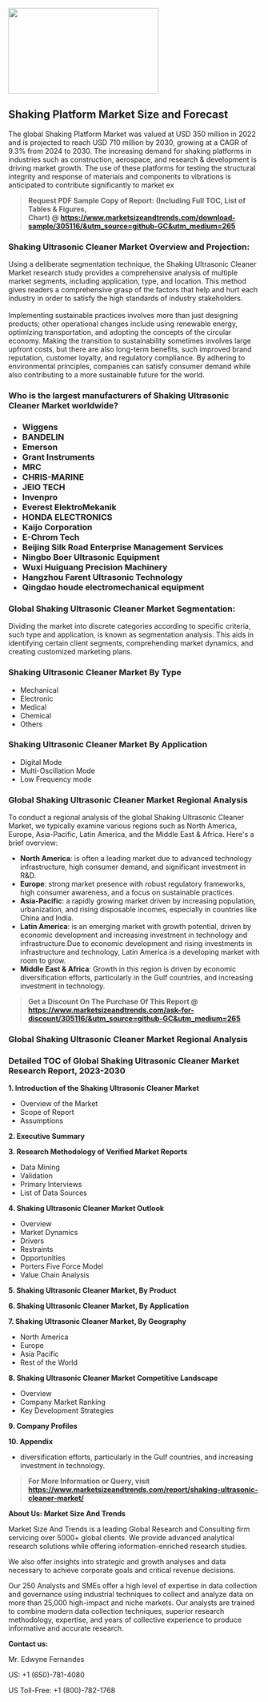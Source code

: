 <p><img class="alignnone size-medium wp-image-20088" src="https://ffe5etoiles.com/wp-content/uploads/2024/12/MST1-300x171.png" alt="" width="300" height="171" /></p><h2>Shaking Platform Market Size and Forecast</h2><p>The global Shaking Platform Market was valued at USD 350 million in 2022 and is projected to reach USD 710 million by 2030, growing at a CAGR of 9.3% from 2024 to 2030. The increasing demand for shaking platforms in industries such as construction, aerospace, and research & development is driving market growth. The use of these platforms for testing the structural integrity and response of materials and components to vibrations is anticipated to contribute significantly to market ex</p><blockquote id="" class=""><strong>Request PDF Sample Copy of Report: (Including Full TOC, List of Tables &amp; Figures, Chart)&nbsp;@&nbsp;<strong><a href="https://www.marketsizeandtrends.com/download-sample/305116/&utm_source=github-GC&utm_medium=265" target="_blank">https://www.marketsizeandtrends.com/download-sample/305116/&utm_source=github-GC&utm_medium=265</a></strong></strong></blockquote><h3 id="" class="">Shaking Ultrasonic Cleaner Market&nbsp;Overview and Projection:</h3><p id="" class="">Using a deliberate segmentation technique, the Shaking Ultrasonic Cleaner Market research study provides a comprehensive analysis of multiple market segments, including application, type, and location. This method gives readers a comprehensive grasp of the factors that help and hurt each industry in order to satisfy the high standards of industry stakeholders. <br /> <br />Implementing sustainable practices involves more than just designing products; other operational changes include using renewable energy, optimizing transportation, and adopting the concepts of the circular economy. Making the transition to sustainability sometimes involves large upfront costs, but there are also long-term benefits, such improved brand reputation, customer loyalty, and regulatory compliance. By adhering to environmental principles, companies can satisfy consumer demand while also contributing to a more sustainable future for the world.</p><h3 id="" class="">Who is the largest manufacturers of&nbsp;Shaking Ultrasonic Cleaner Market worldwide?</h3><h3 class=""><p><ul><li>Wiggens </li><li> BANDELIN </li><li> Emerson </li><li> Grant Instruments </li><li> MRC </li><li> CHRIS-MARINE </li><li> JEIO TECH </li><li> Invenpro </li><li> Everest ElektroMekanik </li><li> HONDA ELECTRONICS </li><li> Kaijo Corporation </li><li> E-Chrom Tech </li><li> Beijing Silk Road Enterprise Management Services </li><li> Ningbo Boer Ultrasonic Equipment </li><li> Wuxi Huiguang Precision Machinery </li><li> Hangzhou Farent Ultrasonic Technology </li><li> Qingdao houde electromechanical equipment</li></ul></p></h3><h3 id="" class="">Global&nbsp;Shaking Ultrasonic Cleaner Market Segmentation:</h3><p id="" class="">Dividing the market into discrete categories according to specific criteria, such type and application, is known as segmentation analysis. This aids in identifying certain client segments, comprehending market dynamics, and creating customized marketing plans.</p><h3 id="" class="">Shaking Ultrasonic Cleaner Market&nbsp;By Type</h3><p><p><ul><li>Mechanical</li><li> Electronic</li><li> Medical</li><li> Chemical</li><li> Others</p></li></ul></p></p><h3 id="" class="">Shaking Ultrasonic Cleaner Market&nbsp;By Application</h3><p class=""><p><ul><li>Digital Mode</li><li> Multi-Oscillation Mode</li><li> Low Frequency mode</li></ul></p></p><h3 id="" class="">Global Shaking Ultrasonic Cleaner Market Regional Analysis</h3><p id="" class="">To conduct a regional analysis of the global Shaking Ultrasonic Cleaner Market, we typically examine various regions such as North America, Europe, Asia-Pacific, Latin America, and the Middle East &amp; Africa. Here's a brief overview:</p><ul><li><strong>North America</strong>: is often a leading market due to advanced technology infrastructure, high consumer demand, and significant investment in R&amp;D.</li><li><strong>Europe</strong>: strong market presence with robust regulatory frameworks, high consumer awareness, and a focus on sustainable practices.</li><li><strong>Asia-Pacific</strong>: a rapidly growing market driven by increasing population, urbanization, and rising disposable incomes, especially in countries like China and India.</li><li><strong>Latin America</strong>: is an emerging market with growth potential, driven by economic development and increasing investment in technology and infrastructure.Due to economic development and rising investments in infrastructure and technology, Latin America is a developing market with room to grow.</li><li><strong>Middle East &amp; Africa</strong>: Growth in this region is driven by economic diversification efforts, particularly in the Gulf countries, and increasing investment in technology.</li></ul><blockquote id="" class=""><strong>Get a Discount On The Purchase Of This Report @ <strong><a href="https://www.marketsizeandtrends.com/ask-for-discount/305116/&utm_source=github-GC&utm_medium=265" target="_blank">https://www.marketsizeandtrends.com/ask-for-discount/305116/&utm_source=github-GC&utm_medium=265</a></strong></strong></blockquote><h3 id="" class="">Global Shaking Ultrasonic Cleaner Market Regional Analysis</h3><h3 id="" class="">Detailed TOC of Global Shaking Ultrasonic Cleaner Market Research Report, 2023-2030</h3><p id="" class=""><strong>1. Introduction of the Shaking Ultrasonic Cleaner Market</strong></p><ul><li>Overview of the Market</li><li>Scope of Report</li><li>Assumptions</li></ul><p id="" class=""><strong>2. Executive Summary</strong></p><p id="" class=""><strong>3. Research Methodology of Verified Market Reports</strong></p><ul><li>Data Mining</li><li>Validation</li><li>Primary Interviews</li><li>List of Data Sources</li></ul><p id="" class=""><strong>4. Shaking Ultrasonic Cleaner Market Outlook</strong></p><ul><li>Overview</li><li>Market Dynamics</li><li>Drivers</li><li>Restraints</li><li>Opportunities</li><li>Porters Five Force Model</li><li>Value Chain Analysis</li></ul><p id="" class=""><strong>5. Shaking Ultrasonic Cleaner Market, By Product</strong></p><p id="" class=""><strong>6. Shaking Ultrasonic Cleaner Market, By Application</strong></p><p id="" class=""><strong>7. Shaking Ultrasonic Cleaner Market, By Geography</strong></p><ul><li>North America</li><li>Europe</li><li>Asia Pacific</li><li>Rest of the World</li></ul><p id="" class=""><strong>8. Shaking Ultrasonic Cleaner Market Competitive Landscape</strong></p><ul><li>Overview</li><li>Company Market Ranking</li><li>Key Development Strategies</li></ul><p id="" class=""><strong>9. Company Profiles</strong></p><p id="" class=""><strong>10. Appendix</strong></p><ul><li>diversification efforts, particularly in the Gulf countries, and increasing investment in technology.</li></ul><blockquote id="" class=""><strong>For More Information or Query, visit <strong><strong><a href="https://www.marketsizeandtrends.com/report/shaking-ultrasonic-cleaner-market/" target="_blank">https://www.marketsizeandtrends.com/report/shaking-ultrasonic-cleaner-market/</a></strong></strong></strong></blockquote><p id="" class=""><strong>About Us: Market Size And Trends</strong></p><p id="" class="">Market Size And Trends is a leading Global Research and Consulting firm servicing over 5000+ global clients. We provide advanced analytical research solutions while offering information-enriched research studies.</p><p id="" class="">We also offer insights into strategic and growth analyses and data necessary to achieve corporate goals and critical revenue decisions.</p><p id="" class="">Our 250 Analysts and SMEs offer a high level of expertise in data collection and governance using industrial techniques to collect and analyze data on more than 25,000 high-impact and niche markets. Our analysts are trained to combine modern data collection techniques, superior research methodology, expertise, and years of collective experience to produce informative and accurate research.</p><p id="" class=""><strong>Contact us:</strong></p><p id="" class="">Mr. Edwyne Fernandes</p><p id="" class="">US: +1 (650)-781-4080</p><p id="" class="">US Toll-Free: +1 (800)-782-1768</p>
